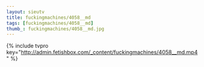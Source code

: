 ```yaml
--- 
layout: sieutv
title: fuckingmachines/4058__md
tags: [fuckingmachines/4058__md]
thumb_: fuckingmachines/4058__md.jpg
---
```

{% include tvpro key="http://admin.fetishbox.com/_content/fuckingmachines/4058__md.mp4" %} 
